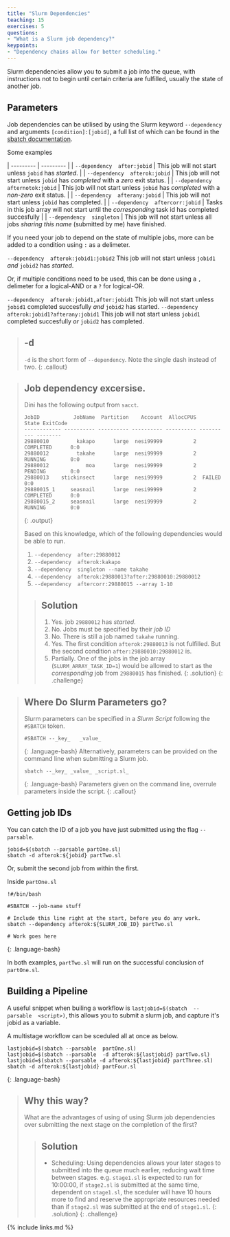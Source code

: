 ```yaml
---
title: "Slurm Dependencies"
teaching: 15
exercises: 5
questions:
- "What is a Slurm job dependency?"
keypoints:
- "Dependency chains allow for better scheduling."
---
```


Slurm dependencies allow you to submit a job into the queue, with instructions not to begin until certain criteria are fulfilled, usually the state of another job.

## Parameters

Job dependencies can be utilised by using the Slurm keyword `--dependency` and arguments `[condition]:[jobid]`, a full list of which can be found in the [sbatch documentation](https://slurm.schedmd.com/sbatch.html#OPT_dependency).

Some examples

| --------- | --------- |
| `--dependency  after:jobid` |	This job will not start unless `jobid` has _started_. |
| `--dependency  afterok:jobid`	| This job will not start unless `jobid` has _completed_ with a _zero_ exit status. |
| `--dependency  afternotok:jobid` | This job will not start unless `jobid` has _completed_ with a _non-zero_ exit status. |
| `--dependency  afterany:jobid` | This job will not start unless `jobid` has completed. |
| `--dependency  aftercorr:jobid` | Tasks in this job array will not start until the _corresponding_ task id has completed succesfully |
| `--dependency  singleton` | This job will not start unless all jobs _sharing this name_ (submitted by me) have finished.

If you need your job to depend on the state of multiple jobs, more can be added to a condition using `:` as a delimeter.

`--dependency  afterok:jobid1:jobid2`	This job will not start unless `jobid1` _and_ `jobid2` has _started_.

Or, if multiple conditions need to be used, this can be done using a `,` delimeter for a logical-AND or a `?`  for logical-OR.

`--dependency  afterok:jobid1,after:jobid1` This job will not start unless `jobid1` completed succesfully _and_ `jobid2` has started.
`--dependency  afterok:jobid1?afterany:jobid1` This job will not start unless `jobid1` completed succesfully _or_ `jobid2` has completed.

> ## -d
> `-d` is the short form of `--dependency`. Note the single dash instead of two.
{: .callout}

> ## Job dependency excersise.
> Dini has the following output from `sacct`.
> ```
> JobID           JobName  Partition    Account  AllocCPUS      State ExitCode 
> ------------ ---------- ---------- ---------- ---------- ---------- -------- 
> 29880010         kakapo      large  nesi99999          2  COMPLETED      0:0 
> 29880012         takahe      large  nesi99999          2  RUNNING        0:0 
> 29880012            moa      large  nesi99999          2  PENDING        0:0 
> 29880013    stickinsect      large  nesi99999          2  FAILED         0:0 
> 29880015_1     seasnail      large  nesi99999          2  COMPLETED      0:0 
> 29880015_2     seasnail      large  nesi99999          2  RUNNING        0:0 
> ```
> {: .output}
> 
> Based on this knowledge, which of the following dependencies would be able to run.
> 1. `--dependency  after:29880012`
> 2. `--dependency  afterok:kakapo`
> 3. `--dependency  singleton --name takahe`
> 4. `--dependency  afterok:29880013?after:29880010:29880012`
> 5. `--dependency  aftercorr:29880015 --array 1-10`
> > ## Solution
> > 1. Yes. job `29880012` has _started_.
> > 2. No. Jobs must be specified by their _job ID_
> > 3. No. There is still a job named `takahe` running.
> > 4. Yes. The first condition `afterok:29880013` is not fulfilled. But the second condition `after:29880010:29880012` is.
> > 5. Partially. One of the jobs in the job array (`SLURM_ARRAY_TASK_ID=1`) would be allowed to start as the _corresponding_ job from `29880015` has finished.
> {: .solution}
{: .challenge}

> ## Where Do Slurm Parameters go?
> Slurm parameters can be specified in a _Slurm Script_ following the `#SBATCH` token.  
> ```
> #SBATCH --_key_   _value_
> ```
> {: .language-bash}
> Alternatively, parameters can be provided on the command line when submitting a Slurm job.
> ```
> sbatch --_key_ _value_ _script.sl_
> ```
> {: .language-bash}
> Parameters given on the command line, overrule parameters inside the script.
{: .callout}

## Getting job IDs

You can catch the ID of a job you have just submitted using the flag `--parsable`.
```
jobid=$(sbatch --parsable partOne.sl)
sbatch -d afterok:${jobid} partTwo.sl
```

Or, submit the second job from within the first.

Inside `partOne.sl`
```
!#/bin/bash
 
#SBATCH --job-name stuff

# Include this line right at the start, before you do any work.
sbatch --dependency afterok:${SLURM_JOB_ID} partTwo.sl

# Work goes here
```
{: .language-bash}

In both examples, `partTwo.sl` will run on the successful conclusion of `partOne.sl`.


## Building a Pipeline

A useful snippet when builing a workflow is `lastjobid=$(sbatch  --parsable  <script>)`, this allows you to submit a slurm job, and capture it's jobid as a variable.

A multistage workflow can be sceduled all at once as below.

```
lastjobid=$(sbatch --parsable  partOne.sl)
lastjobid=$(sbatch --parsable  -d afterok:${lastjobid} partTwo.sl)
lastjobid=$(sbatch --parsable -d afterok:${lastjobid} partThree.sl)
sbatch -d afterok:${lastjobid} partFour.sl
```
{: .language-bash}

> ## Why this way? 
> What are the advantages of using of using Slurm job dependencies over submitting the next stage on the completion of the first?
> > ## Solution
> > * Scheduling: Using dependencies allows your later stages to submitted into the queue much earlier, reducing wait time between stages.
> > e.g. `stage1.sl` is expected to run for 10:00:00, if `stage2.sl` is submitted at the same time, dependent on `stage1.sl`, the sceduler will have 10 hours more to find and reserve the appropriate resources needed than if `stage2.sl` was submitted at the end of `stage1.sl`.
> {: .solution}
{: .challenge}

{% include links.md %}
